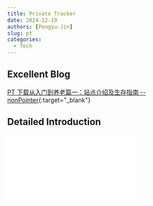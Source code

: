 ```yaml
---
title: Private Tracker
date: 2024-12-19
authors: [Pengyu-Jin]
slug: pt
categories:
  - Tech
---
```


## Excellent Blog

[PT 下载从入门到养老篇一：站点介绍及生存指南 -- nonPointer](https://iecho.cc/2019/01/09/PT-%E4%B8%8B%E8%BD%BD%E4%BB%8E%E5%85%A5%E9%97%A8%E5%88%B0%E5%85%BB%E8%80%81/){:target="_blank"}

## Detailed Introduction

<object data="../pdf_collection/从零开始玩PT_V1.0.pdf" type="application/pdf" width="100%" height="800">
    <embed src="../pdf_collection/从零开始玩PT_V1.0.pdf" />
</object>